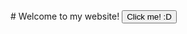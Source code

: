 <head>
<title>Marianoa213 Studios</title>
</head>
# Welcome to my website!
<body>
<button href="https://marianoa213.itch.io">Click me! :D</button>
</body>
